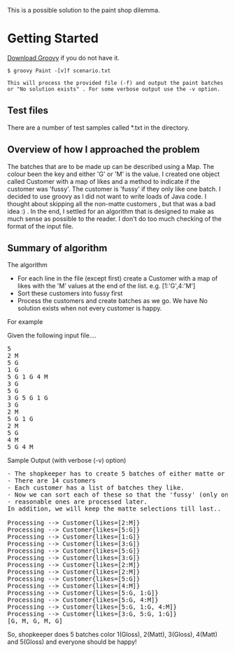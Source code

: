 This is a possible solution to the paint shop dilemma.

# Getting Started

[Download Groovy](http://groovy.codehaus.org/Download?nc) if you do not have it.


    $ groovy Paint -[v]f scenario.txt

    This will process the provided file (-f) and output the paint batches or "No solution exists" . For some verbose output use the -v option.

## Test files

There are a number of test samples called *.txt in the directory.

## Overview of how I approached the problem

The batches that are to be made up can be described using a Map. The colour been the key and either 'G' or 'M' is the value.
I created one object called Customer with a map of likes and a method to indicate if the customer was 'fussy'. The customer is
'fussy' if they only like one batch. I decided to use groovy as I did not want to write loads of Java code. I thought about skipping all the
non-matte customers , but that was a bad idea :) . In the end, I settled for an algorithm that is designed to make as much sense as possible
to the reader. I don't do too much checking of the format of the input file.


## Summary of algorithm

The algorithm

* For each line in the file (except first) create a Customer with a map of likes with the 'M' values at the end of the list. e.g. [1:'G',4:'M']
* Sort these customers into fussy first
* Process the customers and create batches as we go. We have No solution exists when not every customer is happy.

For example

Given the following input file....

<pre>
5
2 M
5 G
1 G
5 G 1 G 4 M
3 G
5 G
3 G 5 G 1 G
3 G
2 M
5 G 1 G
2 M
5 G
4 M
5 G 4 M
</pre>

Sample Output (with verbose (-v) option)

<pre>
- The shopkeeper has to create 5 batches of either matte or gloss
- There are 14 customers
- Each customer has a list of batches they like.
- Now we can sort each of these so that the 'fussy' (only one like) ones are processed first and the
- reasonable ones are processed later.
In addition, we will keep the matte selections till last..

Processing --> Customer{likes=[2:M]}
Processing --> Customer{likes=[5:G]}
Processing --> Customer{likes=[1:G]}
Processing --> Customer{likes=[3:G]}
Processing --> Customer{likes=[5:G]}
Processing --> Customer{likes=[3:G]}
Processing --> Customer{likes=[2:M]}
Processing --> Customer{likes=[2:M]}
Processing --> Customer{likes=[5:G]}
Processing --> Customer{likes=[4:M]}
Processing --> Customer{likes=[5:G, 1:G]}
Processing --> Customer{likes=[5:G, 4:M]}
Processing --> Customer{likes=[5:G, 1:G, 4:M]}
Processing --> Customer{likes=[3:G, 5:G, 1:G]}
[G, M, G, M, G]
</pre>

So, shopkeeper does 5 batches color 1(Gloss), 2(Matt), 3(Gloss), 4(Matt) and 5(Gloss)  and everyone should be happy!

